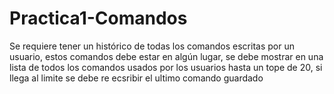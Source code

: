 # Practica1-Comandos
Se requiere tener un histórico de todas los comandos escritas por un usuario, estos comandos debe estar en algún lugar, se debe mostrar en una lista de todos los comandos usados por los usuarios hasta un tope de 20, si llega al limite se debe re ecsribir el ultimo comando guardado 
